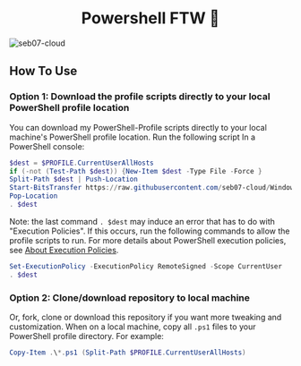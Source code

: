 <h1 align="center">Powershell FTW 👋</h1>

<p align="left"> <img src="https://komarev.com/ghpvc/?username=seb07-cloud&label=Profile%20views&color=0e75b6&style=flat" alt="seb07-cloud" /> </p>

## How To Use

### Option 1: Download the profile scripts directly to your local PowerShell profile location
You can download my PowerShell-Profile scripts directly to your local machine's PowerShell profile location. 
Run the following script In a PowerShell console:
```powershell
$dest = $PROFILE.CurrentUserAllHosts
if (-not (Test-Path $dest)) {New-Item $dest -Type File -Force }
Split-Path $dest | Push-Location
Start-BitsTransfer https://raw.githubusercontent.com/seb07-cloud/WindowsTerminal/main/Microsoft.PowerShell_profile.ps1
Pop-Location
. $dest
```

Note: the last command `. $dest` may induce an error that has to do with "Execution Policies". If this occurs, run the following commands to allow the profile scripts to run. For more details about PowerShell execution policies, see [About Execution Policies](https://docs.microsoft.com/en-us/powershell/module/microsoft.powershell.core/about/about_execution_policies).

```powershell
Set-ExecutionPolicy -ExecutionPolicy RemoteSigned -Scope CurrentUser
. $dest
```

### Option 2: Clone/download repository to local machine
Or, fork, clone or download this repository if you want more tweaking and customization.
When on a local machine, copy all `.ps1` files to your PowerShell profile directory. For example:
```powershell
Copy-Item .\*.ps1 (Split-Path $PROFILE.CurrentUserAllHosts)
```